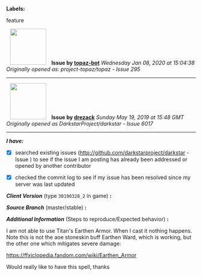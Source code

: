 **Labels:**

feature



<a href="https://github.com/topaz-bot"><img src="https://avatars3.githubusercontent.com/u/59651103?v=4" width="96" height="96" hspace="10"></img></a> **Issue by [topaz-bot](https://github.com/topaz-bot)**
_Wednesday Jan 08, 2020 at 15:04:38_
_Originally opened as: project-topaz/topaz - Issue 295_

----

<a href="https://github.com/drezack"><img src="https://avatars3.githubusercontent.com/u/50803105?v=4"  width="96" height="96" hspace="10"></img></a> **Issue by [drezack](https://github.com/drezack)**
_Sunday May 19, 2019 at 15:48 GMT_
_Originally opened as DarkstarProject/darkstar - Issue 6017_

----

<!-- place 'x' mark between square [] brackets to checkmark box -->

**_I have:_**

- [x] searched existing issues (http://github.com/darkstarproject/darkstar - Issue ) to see if the issue I am posting has already been addressed or opened by another contributor
- [x] checked the commit log to see if my issue has been resolved since my server was last updated


<!-- Issues will be closed without being looked into if the following information is missing (unless its not applicable). -->

**_Client Version_** (type `30190328_2` in game) **:** 


**_Source Branch_** (master/stable) **:** 


<!-- If there is a server you know we can reproduce this on right now, please mention it here. -->
**_Additional Information_** (Steps to reproduce/Expected behavior) **:** 

I am not able to use Titan's Earthen Armor. When I cast it nothing happens. Note this is not the aoe stoneskin buff Earthen Ward, which is working, but the other one which mitigates severe damage:

https://ffxiclopedia.fandom.com/wiki/Earthen_Armor

Would really like to have this spell, thanks


